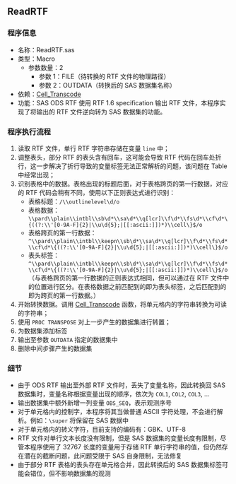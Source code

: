 ## ReadRTF

### 程序信息

- 名称：ReadRTF.sas
- 类型：Macro
  - 参数数量：2
    - 参数 1：FILE（待转换的 RTF 文件的物理路径）
    - 参数 2：OUTDATA（转换后的 SAS 数据集名称）
- 依赖：[Cell_Transcode](./Cell_Transcode.md)
- 功能：SAS ODS RTF 使用 RTF 1.6 specification 输出 RTF 文件，本程序实现了将输出的 RTF 文件逆向转为 SAS 数据集的功能。

### 程序执行流程
1. 读取 RTF 文件，单行 RTF 字符串存储在变量 `line` 中；
2. 调整表头，部分 RTF 的表头含有回车，这可能会导致 RTF 代码在回车处折行，这一步解决了折行导致的变量标签无法正常解析的问题，该问题在 Table 中经常出现；
3. 识别表格中的数据。表格出现的标题后面，对于表格跨页的第一行数据，对应的 RTF 代码会稍有不同，使用以下正则表达式进行识别：
    - 表格标题：`/\\outlinelevel\d/o`
    - 表格数据：`\\pard\\plain\\intbl\\sb\d*\\sa\d*\\q[lcr]\\f\d*\\fs\d*\\cf\d*\{((?:\\'[0-9A-F]{2}|\\u\d{5};|[[:ascii:]])*)\\cell\}$/o`
    - 表格跨页的第一行数据：`^\\pard\\plain\\intbl\\keepn\\sb\d*\\sa\d*\\q[lcr]\\f\d*\\fs\d*\\cf\d*\{((?:\\'[0-9A-F]{2}|\\u\d{5};|[[:ascii:]])*)\\cell\}$/o`
    - 表头标签：`^\\pard\\plain\\intbl\\keepn\\sb\d*\\sa\d*\\q[lcr]\\f\d*\\fs\d*\\cf\d*\{((?:\\'[0-9A-F]{2}|\\u\d{5};|[[:ascii:]])*)\\cell\}$/o` 
    （与表格跨页的第一行数据的正则表达式相同，但可以通过在 RTF 文件中的位置进行区分。在表格数据之前匹配到的即为表头标签，之后匹配到的即为跨页的第一行数据。）
4. 开始转换数据。调用 [Cell_Transcode](./Cell_Transcode.md) 函数，将单元格内的字符串转换为可读的字符串；
5. 使用 `PROC TRANSPOSE` 对上一步产生的数据集进行转置；
6. 为数据集添加标签
7. 输出至参数 `OUTDATA` 指定的数据集中
8. 删除中间步骤产生的数据集

### 细节
- 由于 ODS RTF 输出至外部 RTF 文件时，丢失了变量名称，因此转换回 SAS 数据集时，变量名称根据变量出现的顺序，依次为 `COL1`, `COL2`, `COL3`, ...
- 输出数据集中额外新增一列变量 `OBS_SEQ`，表示观测序号
- 对于单元格内的控制字，本程序将其当做普通 ASCII 字符处理，不会进行解析。例如：`\super` 将保留在 SAS 数据中
- 对于单元格内的转义字符，目前支持的编码有：GBK、UTF-8
- RTF 文件对单行文本长度没有限制，但是 SAS 数据集的变量长度有限制，尽管本程序使用了 32767 长度的变量用于存储 RTF 单行字符串的值，但仍然存在潜在的截断问题，此问题受限于 SAS 自身限制，无法修复
- 由于部分 RTF 表格的表头存在单元格合并，因此转换后的 SAS 数据集标签可能会错位，但不影响数据集的观测
